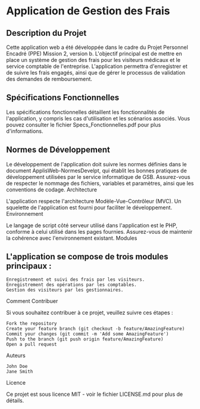 # Application de Gestion des Frais
## Description du Projet

Cette application web a été développée dans le cadre du Projet Personnel Encadré (PPE) Mission 2, version b. L'objectif principal est de mettre en place un système de gestion des frais pour les visiteurs médicaux et le service comptable de l'entreprise. L'application permettra d'enregistrer et de suivre les frais engagés, ainsi que de gérer le processus de validation des demandes de remboursement.

## Spécifications Fonctionnelles

Les spécifications fonctionnelles détaillent les fonctionnalités de l'application, y compris les cas d'utilisation et les scénarios associés. Vous pouvez consulter le fichier Specs_Fonctionnelles.pdf pour plus d'informations.

## Normes de Développement

Le développement de l'application doit suivre les normes définies dans le document ApplisWeb-NormesDevelpt, qui établit les bonnes pratiques de développement utilisées par le service informatique de GSB. Assurez-vous de respecter le nommage des fichiers, variables et paramètres, ainsi que les conventions de codage.
Architecture

L'application respecte l'architecture Modèle-Vue-Contrôleur (MVC). Un squelette de l'application est fourni pour faciliter le développement.
Environnement

Le langage de script côté serveur utilisé dans l'application est le PHP, conforme à celui utilisé dans les pages fournies. Assurez-vous de maintenir la cohérence avec l'environnement existant.
Modules

## L'application se compose de trois modules principaux :

    Enregistrement et suivi des frais par les visiteurs.
    Enregistrement des opérations par les comptables.
    Gestion des visiteurs par les gestionnaires.

Comment Contribuer

Si vous souhaitez contribuer à ce projet, veuillez suivre ces étapes :

    Fork the repository
    Create your feature branch (git checkout -b feature/AmazingFeature)
    Commit your changes (git commit -m 'Add some AmazingFeature')
    Push to the branch (git push origin feature/AmazingFeature)
    Open a pull request

Auteurs

    John Doe
    Jane Smith

Licence

Ce projet est sous licence MIT - voir le fichier LICENSE.md pour plus de détails.
